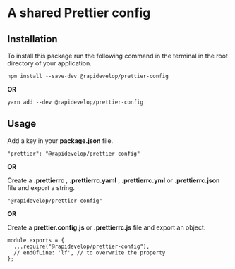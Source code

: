 # A shared Prettier config

## Installation

To install this package run the following command in the terminal in the root directory of your application.

```
npm install --save-dev @rapidevelop/prettier-config
```

**OR**

```
yarn add --dev @rapidevelop/prettier-config
```

## Usage

Add a key in your **package.json** file.

```
"prettier": "@rapidevelop/prettier-config"
```

**OR**

Create a **.prettierrc** , **.prettierrc.yaml** , **.prettierrc.yml** or **.prettierrc.json** file and export a string.

```
"@rapidevelop/prettier-config"
```

**OR**

Create a **prettier.config.js** or **.prettierrc.js** file and export an object.

```
module.exports = {
  ...require("@rapidevelop/prettier-config"),
  // endOfLine: 'lf', // to overwrite the property
};
```
